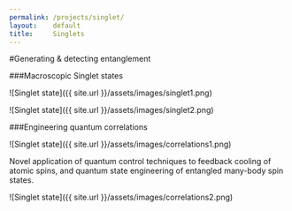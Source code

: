 ```yaml
---
permalink: /projects/singlet/
layout:    default
title:     Singlets
---
```


#Generating & detecting entanglement

###Macroscopic Singlet states

![Singlet state]({{ site.url }}/assets/images/singlet1.png)

![Singlet state]({{ site.url }}/assets/images/singlet2.png)

###Engineering quantum correlations

![Singlet state]({{ site.url }}/assets/images/correlations1.png)

Novel application of quantum control techniques to feedback cooling of atomic spins, and quantum state engineering of entangled many-body spin states.

![Singlet state]({{ site.url }}/assets/images/correlations2.png)

